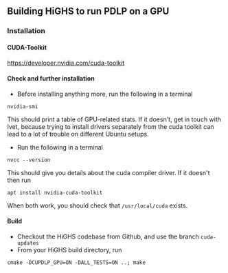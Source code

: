 ## Building HiGHS to run PDLP on a GPU

### Installation

#### CUDA-Toolkit 

https://developer.nvidia.com/cuda-toolkit

#### Check and further installation

* Before installing anything more, run the following in a terminal

``
nvidia-smi
``

This should print a table of GPU-related stats. If it doesn't, get in touch with Ivet, because trying to install drivers separately from the cuda toolkit can lead to a lot of trouble on different Ubuntu setups.

* Run the following in a terminal

``
nvcc --version
``

This should give you details about the cuda compiler driver. If it doesn't then run

``
apt install nvidia-cuda-toolkit
``

When both work, you should check that `/usr/local/cuda` exists. 

#### Build

* Checkout the HiGHS codebase from Github, and use the branch `cuda-updates`
* From your HiGHS build directory, run

``
cmake -DCUPDLP_GPU=ON -DALL_TESTS=ON ..; make
``






